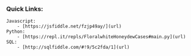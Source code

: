 ### Quick Links:
    Javascript:
        - [https://jsfiddle.net/fzjp49ay/](url)
    Python:
        - [https://repl.it/repls/FloralwhiteHoneydewCases#main.py](url)
    SQL:
        - [http://sqlfiddle.com/#!9/5c2fda/1](url)